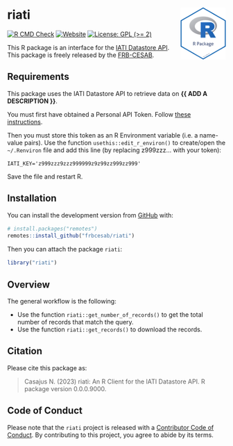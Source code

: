 
<!-- README.md is generated from README.Rmd. Please edit that file -->

# riati <img src="man/figures/package-sticker.png" align="right" style="float:right; height:120px;"/>

<!-- badges: start -->

[![R CMD
Check](https://github.com/frbcesab/riati/actions/workflows/R-CMD-check.yaml/badge.svg)](https://github.com/frbcesab/riati/actions/workflows/R-CMD-check.yaml)
[![Website](https://github.com/frbcesab/riati/actions/workflows/pkgdown.yaml/badge.svg)](https://github.com/frbcesab/riati/actions/workflows/pkgdown.yaml)
[![License: GPL (\>=
2)](https://img.shields.io/badge/License-GPL%20%28%3E%3D%202%29-blue.svg)](https://choosealicense.com/licenses/gpl-2.0/)
<!-- badges: end -->

This R package is an interface for the [IATI Datastore
API](https://iatistandard.org/en/iati-tools-and-resources/iati-datastore/).
This package is freely released by the
[FRB-CESAB](https://www.fondationbiodiversite.fr/en/about-the-foundation/le-cesab/).

## Requirements

This package uses the IATI Datastore API to retrieve data on **{{ ADD A
DESCRIPTION }}**.

You must first have obtained a Personal API Token. Follow [these
instructions](https://iatistandard.org/en/iati-tools-and-resources/api-gateway/).

Then you must store this token as an R Environment variable (i.e. a
name-value pairs). Use the function `usethis::edit_r_environ()` to
create/open the `~/.Renviron` file and add this line (by replacing
z999zzz… with your token):

    IATI_KEY='z999zzz9zzz999999z9z99zz999zz999'

Save the file and restart R.

## Installation

You can install the development version from
[GitHub](https://github.com/) with:

``` r
# install.packages("remotes")
remotes::install_github("frbcesab/riati")
```

Then you can attach the package `riati`:

``` r
library("riati")
```

## Overview

The general workflow is the following:

- Use the function `riati::get_number_of_records()` to get the total
  number of records that match the query.
- Use the function `riati::get_records()` to download the records.

## Citation

Please cite this package as:

> Casajus N. (2023) riati: An R Client for the IATI Datastore API. R
> package version 0.0.0.9000.

## Code of Conduct

Please note that the `riati` project is released with a [Contributor
Code of
Conduct](https://contributor-covenant.org/version/2/0/CODE_OF_CONDUCT.html).
By contributing to this project, you agree to abide by its terms.
